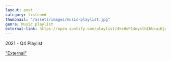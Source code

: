 ```yaml
---
layout: post
category: listened
thumbnail: "/assets/images/music-playlist.jpg"
genre: Music playlist
external-link: https://open.spotify.com/playlist/4ksHoP14nyslhIbUouiKjg?si=61c142ba0e1949bb
---
```

2021 - Q4 Playlist

["External"](https://open.spotify.com/playlist/4ksHoP14nyslhIbUouiKjg?si=61c142ba0e1949bb)